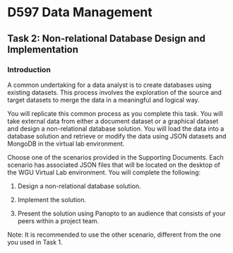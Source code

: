 # D597 Data Management

## Task 2: Non-relational Database Design and Implementation

### Introduction
A common undertaking for a data analyst is to create databases using existing datasets. This process involves the exploration of the source and target datasets to merge the data in a meaningful and logical way.


You will replicate this common process as you complete this task. You will take external data from either a document dataset or a graphical dataset and design a non-relational database solution. You will load the data into a database solution and retrieve or modify the data using JSON datasets and MongoDB in the virtual lab environment.



Choose one of the scenarios provided in the Supporting Documents. Each scenario has associated JSON files that will be located on the desktop of the WGU Virtual Lab environment. You will complete the following:

1. Design a non-relational database solution.

2. Implement the solution.

3. Present the solution using Panopto to an audience that consists of your peers within a project team.
 

Note: It is recommended to use the other scenario, different from the one you used in Task 1.